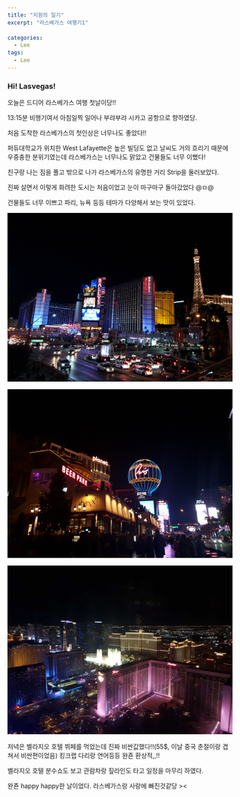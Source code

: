 ```yaml
---
title: "지원의 일기"
excerpt: "라스베가스 여행기1"

categories:
  - Lee
tags:
  - Lee
---
```


### Hi! Lasvegas!

오늘은 드디어 라스베가스 여행 첫날이당!!

13:15분 비행기여서 아침일찍 일어나 부랴부랴 시카고 공항으로 향하였당. 

처음 도착한 라스베가스의 첫인상은 너무나도 좋았다!!

퍼듀대학교가 위치한 West Lafayette은 높은 빌딩도 없고 날씨도 거의 흐리기 때문에 우중충한 분위기였는데 라스베가스는 너무나도 맑았고 건물들도 너무 이뻤다! 

친구랑 나는 짐을 풀고 밖으로 나가 라스베가스의 유명한 거리 Strip을 둘러보았다. 

진짜 살면서 이렇게 화려한 도시는 처음이었고 눈이 마구마구 돌아갔었다 @ㅁ@

건물들도 너무 이쁘고 파리, 뉴욕 등등 테마가 다양해서 보는 맛이 있었다. 



![](https://github.com/beeot/beeot.github.io/blob/master/_docs/lee/post6/las1.jpg?raw=true)



![](https://github.com/beeot/beeot.github.io/blob/master/_docs/lee/post7/las2.jpg?raw=true)

![](https://github.com/beeot/beeot.github.io/blob/master/_docs/lee/post6/las3.jpg?raw=true)

저녁은 벨라지오 호텔 뷔페를 먹었는데 진짜 비싼값했다!!(55$, 이날 중국 춘절이랑 겹쳐서 비싼편이었음) 킹크랩 다리랑 연어등등 완죤 환상적,,!!

벨라지오 호텔 분수쇼도 보고 관람차랑 짚라인도 타고 일정을 마무리 하였다.

완죤 happy happy한 날이었다. 라스베가스랑 사랑에 빠진것같당 ><